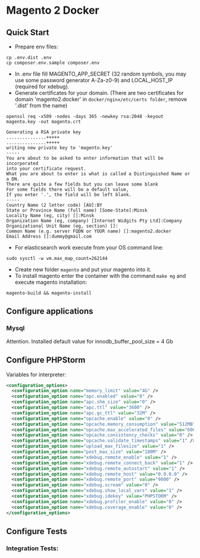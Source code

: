 # Magento 2 Docker

## Quick Start

* Prepare env files:
```shell script
cp .env.dist .env
cp composer.env.sample composer.env
```
* In .env file fill MAGENTO_APP_SECRET (32 random symbols, you may use some password generator A-Za-z0-9) and LOCAL_HOST_IP (required for xdebug).
* Generate certificates for your domain. (There are two certificates for domain 'magento2.docker' in ```docker/nginx/etc/certs folder```, remove '.dist' from the name)
```shell script
openssl req -x509 -nodes -days 365 -newkey rsa:2048 -keyout magento.key -out magento.crt

Generating a RSA private key
...............+++++
...............+++++
writing new private key to 'magento.key'
-----
You are about to be asked to enter information that will be incorporated
into your certificate request.
What you are about to enter is what is called a Distinguished Name or a DN.
There are quite a few fields but you can leave some blank
For some fields there will be a default value,
If you enter '.', the field will be left blank.
-----
Country Name (2 letter code) [AU]:BY
State or Province Name (full name) [Some-State]:Minsk
Locality Name (eg, city) []:Minsk
Organization Name (eg, company) [Internet Widgits Pty Ltd]:Company
Organizational Unit Name (eg, section) []:
Common Name (e.g. server FQDN or YOUR name) []:magento2.docker
Email Address []:dummy@gmail.com

```
* For elasticsearch work execute from your OS command line:
```shell script
sudo sysctl -w vm.max_map_count=262144
```
* Create new folder `magento` and put your magento into it.  
* To install magento enter the container with the command `make mg` and execute magento installation:
```shell script
magento-build && magento-install
```

## Configure applications
### Mysql
Attention. Installed default value for innodb_buffer_pool_size = 4 Gb

## Configure PHPStorm

Variables for interpreter:
```xml
<configuration_options>
  <configuration_option name="memory_limit" value="4G" />
  <configuration_option name="apc.enabled" value="0" />
  <configuration_option name="apc.shm_size" value="0" />
  <configuration_option name="apc.ttl" value="3600" />
  <configuration_option name="apc.gc_ttl" value="32M" />
  <configuration_option name="opcache.enable" value="0" />
  <configuration_option name="opcache.memory_consumption" value="512MB" />
  <configuration_option name="opcache.max_accelerated_files" value="60000" />
  <configuration_option name="opcache.consistency_checks" value="0" />
  <configuration_option name="opcache.validate_timestamps" value="1" />
  <configuration_option name="upload_max_filesize" value="1" />
  <configuration_option name="post_max_size" value="100M" />
  <configuration_option name="xdebug.remote_enable" value="1" />
  <configuration_option name="xdebug.remote_connect_back" value="1" />
  <configuration_option name="xdebug.remote_autostart" value="1" />
  <configuration_option name="xdebug.remote_host" value="0.0.0.0" />
  <configuration_option name="xdebug.remote_port" value="9000" />
  <configuration_option name="xdebug.scream" value="0" />
  <configuration_option name="xdebug.show_local_vars" value="1" />
  <configuration_option name="xdebug.idekey" value="PHPSTORM" />
  <configuration_option name="xdebug.profiler_enable" value="0" />
  <configuration_option name="xdebug.coverage_enable" value="0" />
</configuration_options>
```

## Configure Tests

### Integration Tests:
